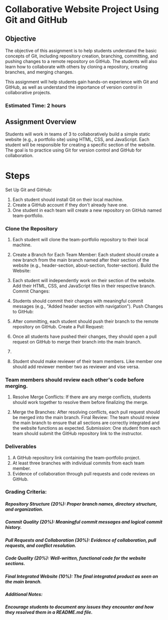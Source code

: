 # Collaborative Website Project Using Git and GitHub
## Objective
The objective of this assignment is to help students understand the basic concepts of Git, including repository creation, branching, committing, and pushing changes to a remote repository on GitHub. The students will also learn how to collaborate with others by cloning a repository, creating branches, and merging changes.

This assignment will help students gain hands-on experience with Git and GitHub, as well as understand the importance of version control in collaborative projects.

### Estimated Time: 2 hours
## Assignment Overview
Students will work in teams of 3 to collaboratively build a simple static website (e.g., a portfolio site) using HTML, CSS, and JavaScript. Each student will be responsible for creating a specific section of the website. The goal is to practice using Git for version control and GitHub for collaboration.

# Steps
Set Up Git and GitHub:

1. Each student should install Git on their local machine.
2. Create a GitHub account if they don't already have one.
3. One student in each team will create a new repository on GitHub named team-portfolio.

### Clone the Repository

1. Each student will clone the team-portfolio repository to their local machine.
2. Create a Branch for Each Team Member:
Each student should create a new branch from the main branch named after their section of the website (e.g., header-section, about-section, footer-section).
Build the Website:

3. Each student will independently work on their section of the website.
Add their HTML, CSS, and JavaScript files in their respective branch.
Commit Changes:

4. Students should commit their changes with meaningful commit messages (e.g., "Added header section with navigation").
Push Changes to GitHub:

5. After committing, each student should push their branch to the remote repository on GitHub.
Create a Pull Request:

6. Once all students have pushed their changes, they should open a pull request on GitHub to merge their branch into the main branch.
7. 
8. Student should make reviewer of their team members. Like member one should add reviewer member two as reviewer and vise versa.

### Team members should review each other's code before merging.

1. Resolve Merge Conflicts:
If there are any merge conflicts, students should work together to resolve them before finalizing the merge.

2. Merge the Branches:
After resolving conflicts, each pull request should be merged into the main branch.
Final Review:
The team should review the main branch to ensure that all sections are correctly integrated and the website functions as expected.
Submission:
One student from each team should submit the GitHub repository link to the instructor.

### Deliverables
1. A GitHub repository link containing the team-portfolio project.
2. At least three branches with individual commits from each team member.
3. Evidence of collaboration through pull requests and code reviews on GitHub.

### Grading Criteria:
##### Repository Structure (20%): Proper branch names, directory structure, and organization.
##### Commit Quality (20%): Meaningful commit messages and logical commit history.
##### Pull Requests and Collaboration (30%): Evidence of collaboration, pull requests, and conflict resolution.
##### Code Quality (20%): Well-written, functional code for the website sections.
##### Final Integrated Website (10%): The final integrated product as seen on the main branch.
##### Additional Notes:
##### Encourage students to document any issues they encounter and how they resolved them in a README.md file.
